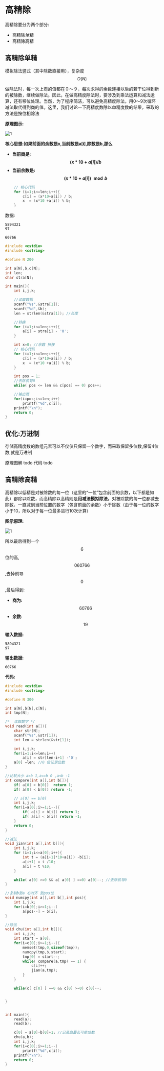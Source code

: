 # 高精除

高精除要分为两个部分:

 - 高精除单精
 - 高精除高精

## 高精除单精

模拟除法竖式（其中除数直接用），复杂度$$O(N)$$

做除法时，每一次上商的值都在０～９，每次求得的余数连接以后的若干位得到新的被除数，继续做除法。因此，在做高精度除法时，要涉及到乘法运算和减法运算，还有移位处理。当然，为了程序简洁，可以避免高精度除法，用0～9次循环减法取代得到商的值。这里，我们讨论一下高精度数除以单精度数的结果，采取的方法是按位相除法

**原理图示:**

![1](./高精除单精.png)

**核心思想:如果前面的余数是x,当前数是a[i],除数是b,那么**

 - **当前商是:$$(x*10+a[i]) / b$$**
 - **当前余数是:$$(x*10+a[i]) \mod b$$**

```c
    // 核心代码
    for (i=1;i<=len;i++){
        c[i] = (x*10+a[i]) / b;
        x  = (x*10 +a[i]) % b;
    }
```

数据:

```
5894321
97
```

```
60766
```

```c
#include <cstdio>
#include <cstring>

#define N 200

int a[N],b,c[N];
int len;
char stra[N];

int main(){
    int i,j,k;

    //读取数据
    scanf("%s",&stra[1]);
    scanf("%d",&b);
    len = strlen(&stra[1]); //长度

    //转换
    for (i=1;i<=len;i++){
        a[i] = stra[i] - '0';
    }

    int x=0; //余数 拼接
    // 核心代码
    for (i=1;i<=len;i++){
        c[i] = (x*10+a[i]) / b;
        x  = (x*10 +a[i]) % b;
    }

    int pos = 1;
    //去除前导0
    while( pos <= len && c[pos] == 0) pos++;

    //输出商
    for(i=pos;i<=len;i++)
        printf("%d",c[i]);
    printf("\n");
    return 0;
}
```

## 优化:万进制

存储高精度数的数组元素可以不仅仅只保留一个数字，而采取保留多位数,保留4位数,就是万进制

原理图解 todo
代码 todo


## 高精除高精

高精除以低精是对被除数的每一位（这里的“一位”包含前面的余数，以下都是如此）都除以除数，而高精除以高精则是**用减法模拟除法**，对被除数的每一位都减去除数，一直减到当前位置的数字（包含前面的余数）小于除数（由于每一位的数字小于10，所以对于每一位最多进行10次计算）

**图示原理:**

![1](./高精除高精.png)

所以最后得到一个$$6$$位的高,$$060766$$,去掉前导$$0$$,最后得到:

  - **商为:**$$60766$$
  - **余数**:$$19$$

**输入数据:**
```
5894321
97
```

**输出数据:**

```
60766
```

**代码:**

```c
#include <cstdio>
#include <cstring>

#define N 300

int a[N],b[N],c[N];
int tmp[N];

/*  读取数字 */
void read(int a[]){
    char str[N];
    scanf("%s",&str[1]);
    int len = strlen(&str[1]);

    int i,j,k;
    for(i=1;i<=len;i++)
        a[i] = str[len-i+1] -'0';
    a[0] =len; //0 位记录位数
}

//比较大小 a>b 1,a==b 0 ,a<b -1
int compare(int a[],int b[]){
    if( a[0] > b[0])  return 1;
    if( a[0] < b[0]) return -1;

    // a[0] == b[0]
    int i,j,k;
    for(i=a[0];i>=1;i--){
        if( a[i] > b[i]) return 1;
        if( a[i] < b[i]) return -1;
    }
    return 0;
}

//减法
void jian(int a[],int b[]){
    int i,j,k;
    for (i=1;i<=a[0];i++){
        int t = (a[i+1]*10+a[i]) -b[i];
        a[i+1] = t /10;
        a[i] = t %10;
    }

    while( a[0] >=0 && a[ a[0] ] ==0) a[0]--; //去除前导0
}

//复制b到a 右对齐 到pos位
void numcpy(int a[],int b[],int pos){
    int i,j,k;
    for(i=b[0];i>=1;i--)
        a[pos--] = b[i];
}

//除法
void chu(int a[],int b[]){
    int i,j,k;
    int start = a[0];
    for(i=c[0];i>=1;i--){
        memset(tmp,0,sizeof(tmp));
        numcpy(tmp,b,start);
        tmp[0] = start--;
        while( compare(a,tmp) == 1) {
            c[i]++;
            jian(a,tmp);
        }
    }

    while(c[ c[0] ] ==0 && c[0] >=0) c[0]--;


}


int main(){
    read(a);
    read(b);

    c[0] = a[0]-b[0]+1; //记录商最长可能位数
    chu(a,b);
    int i,j,k;
    for(i=c[0];i>=1;i--)
        printf("%d",c[i]);
    printf("\n");
    return 0;
}
```
